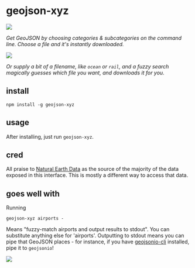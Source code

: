# geojson-xyz

![](demos/demo-1.gif)

_Get GeoJSON by choosing categories & subcategories on the command line.
Choose a file and it's instantly downloaded._

![](demos/demo-2.gif)

_Or supply a bit of a filename, like `ocean` or `rail`, and a fuzzy
search magically guesses which file you want, and downloads it for you._

## install

    npm install -g geojson-xyz

## usage

After installing, just run `geojson-xyz`.

## cred

All praise to [Natural Earth Data](http://www.naturalearthdata.com/) as
the source of the majority of the data exposed in this interface. This is
mostly a different way to access that data.

## goes well with

Running

    geojson-xyz airports -

Means "fuzzy-match airports and output results to stdout". You can substitute
anything else for 'airports'. Outputting to stdout means you can pipe that
GeoJSON places - for instance, if you have [geojsonio-cli](https://github.com/mapbox/geojsonio-cli)
installed, pipe it to `geojsonio`!

![](demos/demo-3.gif)
